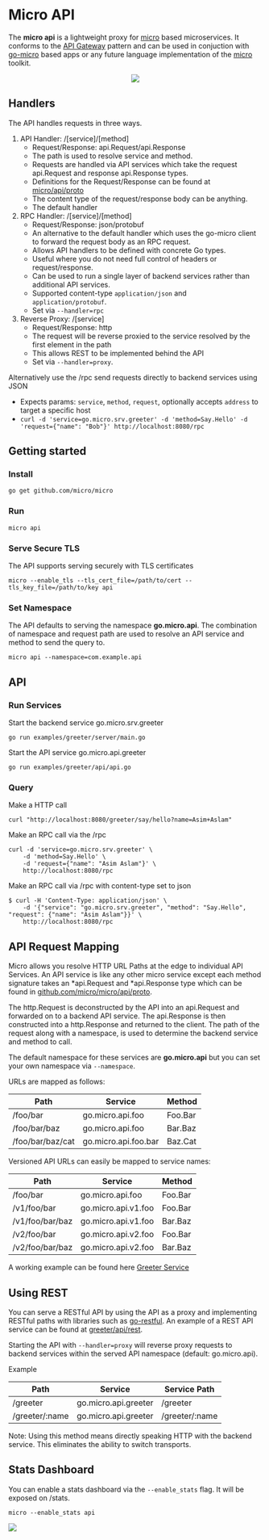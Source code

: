 # Micro API

The **micro api** is a lightweight proxy for [micro](https://github.com/micro/micro) based microservices. It conforms to the [API Gateway](http://microservices.io/patterns/apigateway.html) pattern and can be used in conjuction with [go-micro](https://github.com/micro/go-micro) based apps or any future language implementation of the [micro](https://github.com/micro/micro) toolkit.

<p align="center">
  <img src="https://github.com/micro/docs/blob/master/images/api.png" />
</p>


## Handlers

The API handles requests in three ways.

1. API Handler: /[service]/[method]
	- Request/Response: api.Request/api.Response
	- The path is used to resolve service and method.
	- Requests are handled via API services which take the request api.Request and response api.Response types. 
	- Definitions for the Request/Response can be found at [micro/api/proto](https://github.com/micro/micro/tree/master/api/proto)
	- The content type of the request/response body can be anything.
	- The default handler
2. RPC Handler: /[service]/[method]
	- Request/Response: json/protobuf
	- An alternative to the default handler which uses the go-micro client to forward the request body as an RPC request.
	- Allows API handlers to be defined with concrete Go types.
	- Useful where you do not need full control of headers or request/response.
	- Can be used to run a single layer of backend services rather than additional API services.
	- Supported content-type `application/json` and `application/protobuf`.
	- Set via `--handler=rpc`
3. Reverse Proxy: /[service]
	- Request/Response: http
	- The request will be reverse proxied to the service resolved by the first element in the path
	- This allows REST to be implemented behind the API
	- Set via `--handler=proxy`.


Alternatively use the /rpc send requests directly to backend services using JSON 
- Expects params: `service`, `method`, `request`, optionally accepts `address` to target a specific host
- ```curl -d 'service=go.micro.srv.greeter' -d 'method=Say.Hello' -d 'request={"name": "Bob"}' http://localhost:8080/rpc```

## Getting started

### Install

```shell
go get github.com/micro/micro
```

### Run

```shell
micro api
```

### Serve Secure TLS

The API supports serving securely with TLS certificates

```shell
micro --enable_tls --tls_cert_file=/path/to/cert --tls_key_file=/path/to/key api
```

### Set Namespace

The API defaults to serving the namespace **go.micro.api**. The combination of namespace and request path 
are used to resolve an API service and method to send the query to.

```shell
micro api --namespace=com.example.api
```

## API

### Run Services

Start the backend service go.micro.srv.greeter

```shell
go run examples/greeter/server/main.go 
```

Start the API service go.micro.api.greeter

```shell
go run examples/greeter/api/api.go
```

### Query

Make a HTTP call

```shell
curl "http://localhost:8080/greeter/say/hello?name=Asim+Aslam"
```

Make an RPC call via the /rpc

```shell
curl -d 'service=go.micro.srv.greeter' \
	-d 'method=Say.Hello' \
	-d 'request={"name": "Asim Aslam"}' \
	http://localhost:8080/rpc
```

Make an RPC call via /rpc with content-type set to json

```shell
$ curl -H 'Content-Type: application/json' \
	-d '{"service": "go.micro.srv.greeter", "method": "Say.Hello", "request": {"name": "Asim Aslam"}}' \
	http://localhost:8080/rpc
```

## API Request Mapping

Micro allows you resolve HTTP URL Paths at the edge to individual API Services. An API service is like any other 
micro service except each method signature takes an *api.Request and *api.Response type which can be found in 
[github.com/micro/micro/api/proto](https://github.com/micro/micro/tree/master/api/proto).

The http.Request is deconstructed by the API into an api.Request and forwarded on to a backend API service. 
The api.Response is then constructed into a http.Response and returned to the client. The path of the request 
along with a namespace, is used to determine the backend service and method to call.

The default namespace for these services are **go.micro.api** but you can set your own namespace via `--namespace`.

URLs are mapped as follows:

Path	|	Service	|	Method
----	|	----	|	----
/foo/bar	|	go.micro.api.foo	|	Foo.Bar
/foo/bar/baz	|	go.micro.api.foo	|	Bar.Baz
/foo/bar/baz/cat	|	go.micro.api.foo.bar	|	Baz.Cat

Versioned API URLs can easily be mapped to service names:

Path	|	Service	|	Method
----	|	----	|	----
/foo/bar	|	go.micro.api.foo	|	Foo.Bar
/v1/foo/bar	|	go.micro.api.v1.foo	|	Foo.Bar
/v1/foo/bar/baz	|	go.micro.api.v1.foo	|	Bar.Baz
/v2/foo/bar	|	go.micro.api.v2.foo	|	Foo.Bar
/v2/foo/bar/baz	|	go.micro.api.v2.foo	|	Bar.Baz

A working example can be found here [Greeter Service](https://github.com/micro/examples/tree/master/greeter)

## Using REST

You can serve a RESTful API by using the API as a proxy and implementing RESTful paths with libraries such as [go-restful](https://github.com/emicklei/go-restful). 
An example of a REST API service can be found at [greeter/api/rest](https://github.com/micro/examples/tree/master/greeter/api/rest).

Starting the API with `--handler=proxy` will reverse proxy requests to backend services within the served API namespace (default: go.micro.api). 

Example

Path	|	Service	|	Service Path
---	|	---	|	---
/greeter	|	go.micro.api.greeter	|	/greeter
/greeter/:name	|	go.micro.api.greeter	|	/greeter/:name


Note: Using this method means directly speaking HTTP with the backend service. This eliminates the ability to switch transports.

## Stats Dashboard

You can enable a stats dashboard via the `--enable_stats` flag. It will be exposed on /stats.

```shell
micro --enable_stats api
```

<img src="https://github.com/micro/docs/blob/master/images/stats.png">




